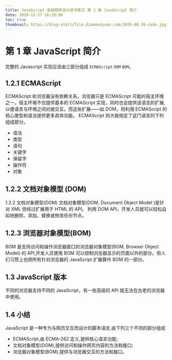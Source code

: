 ```yaml
---
title: JavaScript 高级程序设计读书笔记 第 1 章 JavaScript 简介
date: 2018-12-27 16:28:00
toc: true
thumbnail: https://blog-staticfile.diamondyuan.com/2019-08-26-code.jpg
---
```


# 第 1 章 JavaScript 简介

完整的 Javascript 实现应该由三部分组成 `ECMAScript` `DOM` `BOM`。

<!-- more -->

## 1.2.1 ECMAScript

ECMAScript 和浏览器没有依赖关系，浏览器只是 ECMAScript 可能的宿主环境之一。宿主环境不仅提供基本的 ECMAScript 实现，同时也会提供该语言的扩展,以便语言与环境之间对接交互。而这些扩展——如 DOM，则利用 ECMAScript 的核心类型和语法提供更多具体功能。
ECMAScript 则大致规定了这门语言的下列组成部分。

- 语法
- 类型
- 语句
- 关键字
- 保留字
- 操作符
- 对象

## 1.2.2 文档对象模型 (DOM)

1.2.2 文档对象模型(DOM)
文档对象模型(DOM, Document Object Model )是针对 XML 但经过扩展用于 HTML 的 API。
利用 DOM API，开发人员就可以轻松自如地删除、添加、替换或修改任何节点。

## 1.2.3 浏览器对象模型(BOM)

BOM 是支持访问和操作浏览器窗口的浏览器对象模型(BOM, Browser Object Model) 的 API,开发人员使用 BOM 可以控制浏览器显示的页面以外的部分。但人们习惯上也把所有针对浏览器的 JavaScript 扩展算作 BOM 的一部分。

## 1.3 JavaScript 版本

不同的浏览器支持不同的 JavaScript，有一些高级的 API 就无法在古老的浏览器中使用。

## 1.4 小结

JavaScript 是一种专为与网页交互而设计的脚本语言,由下列三个不同的部分组成

- ECMAScript,由 ECMA-262 定义,提供核心语言功能;
- 文档对象模型(DOM),提供访问和操作网页内容的方法和接口;
- 浏览器对象模型(BOM),提供与浏览器交互的方法和接口。
